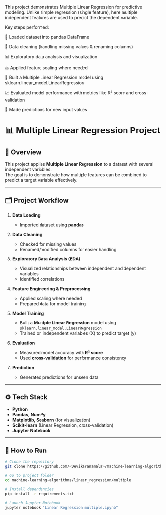 This project demonstrates Multiple Linear Regression for predictive modeling. Unlike simple regression (single feature), here multiple independent features are used to predict the dependent variable.

Key steps performed:

📂 Loaded dataset into pandas DataFrame

🧹 Data cleaning (handling missing values & renaming columns)

📊 Exploratory data analysis and visualization

⚖️ Applied feature scaling where needed

🤖 Built a Multiple Linear Regression model using sklearn.linear_model.LinearRegression

📈 Evaluated model performance with metrics like R² score and cross-validation

🔮 Made predictions for new input values




# 📊 Multiple Linear Regression Project  

## 📌 Overview  
This project applies **Multiple Linear Regression** to a dataset with several independent variables.  
The goal is to demonstrate how multiple features can be combined to predict a target variable effectively.  

---

## 🗂️ Project Workflow  

1. **Data Loading**  
   - Imported dataset using **pandas**  

2. **Data Cleaning**  
   - Checked for missing values  
   - Renamed/modified columns for easier handling  

3. **Exploratory Data Analysis (EDA)**  
   - Visualized relationships between independent and dependent variables  
   - Identified correlations  

4. **Feature Engineering & Preprocessing**  
   - Applied scaling where needed  
   - Prepared data for model training  

5. **Model Training**  
   - Built a **Multiple Linear Regression** model using `sklearn.linear_model.LinearRegression`  
   - Trained on independent variables (X) to predict target (y)  

6. **Evaluation**  
   - Measured model accuracy with **R² score**  
   - Used **cross-validation** for performance consistency  

7. **Prediction**  
   - Generated predictions for unseen data  

---

## ⚙️ Tech Stack  

- **Python**  
- **Pandas, NumPy**  
- **Matplotlib, Seaborn** (for visualization)
- **Scikit-learn** (Linear Regression, cross-validation) 
- **Jupyter Notebook**  

---

## 🚀 How to Run  

```bash
# Clone the repository
git clone https://github.com/<DevikaYanamala>/machine-learning-algorithms.git

# Go to project folder
cd machine-learning-algorithms/linear_regression/multiple

# Install dependencies
pip install -r requirements.txt

# Launch Jupyter Notebook
jupyter notebook "Linear Regression multiple.ipynb"
